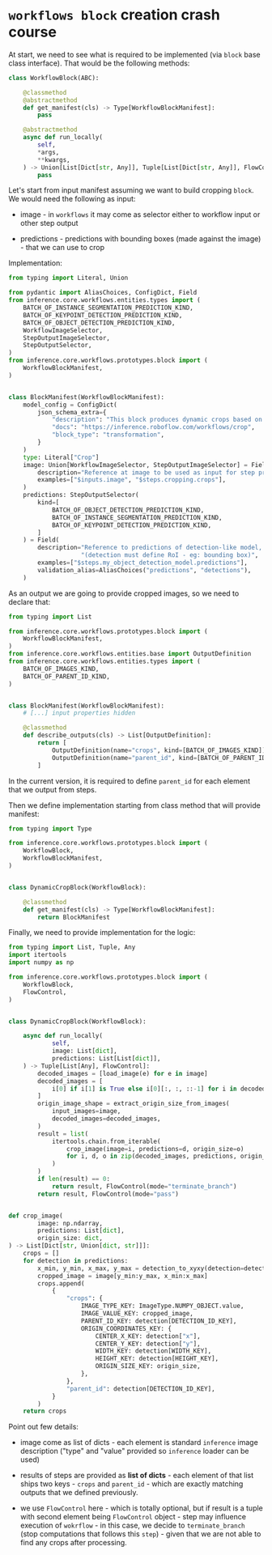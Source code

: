 # `workflows block` creation crash course

At start, we need to see what is required to be implemented (via `block` base class interface). That would
be the following methods:

```python
class WorkflowBlock(ABC):

    @classmethod
    @abstractmethod
    def get_manifest(cls) -> Type[WorkflowBlockManifest]:
        pass

    @abstractmethod
    async def run_locally(
        self,
        *args,
        **kwargs,
    ) -> Union[List[Dict[str, Any]], Tuple[List[Dict[str, Any]], FlowControl]]:
        pass
```

Let's start from input manifest assuming we want to build cropping `block`. We would need the following as
input:

- image - in `workflows` it may come as selector either to workflow input or other step output

- predictions - predictions with bounding boxes (made against the image) - that we can use to crop

Implementation:

```python
from typing import Literal, Union

from pydantic import AliasChoices, ConfigDict, Field
from inference.core.workflows.entities.types import (
    BATCH_OF_INSTANCE_SEGMENTATION_PREDICTION_KIND,
    BATCH_OF_KEYPOINT_DETECTION_PREDICTION_KIND,
    BATCH_OF_OBJECT_DETECTION_PREDICTION_KIND,
    WorkflowImageSelector,
    StepOutputImageSelector,
    StepOutputSelector,
)
from inference.core.workflows.prototypes.block import (
    WorkflowBlockManifest,
)


class BlockManifest(WorkflowBlockManifest):
    model_config = ConfigDict(
        json_schema_extra={
            "description": "This block produces dynamic crops based on detections from detections-based model.",
            "docs": "https://inference.roboflow.com/workflows/crop",
            "block_type": "transformation",
        }
    )
    type: Literal["Crop"]
    image: Union[WorkflowImageSelector, StepOutputImageSelector] = Field(
        description="Reference at image to be used as input for step processing",
        examples=["$inputs.image", "$steps.cropping.crops"],
    )
    predictions: StepOutputSelector(
        kind=[
            BATCH_OF_OBJECT_DETECTION_PREDICTION_KIND,
            BATCH_OF_INSTANCE_SEGMENTATION_PREDICTION_KIND,
            BATCH_OF_KEYPOINT_DETECTION_PREDICTION_KIND,
        ]
    ) = Field(
        description="Reference to predictions of detection-like model, that can be based of cropping "
                    "(detection must define RoI - eg: bounding box)",
        examples=["$steps.my_object_detection_model.predictions"],
        validation_alias=AliasChoices("predictions", "detections"),
    )
```

As an output we are going to provide cropped images, so we need to declare that:

```python
from typing import List

from inference.core.workflows.prototypes.block import (
    WorkflowBlockManifest,
)
from inference.core.workflows.entities.base import OutputDefinition
from inference.core.workflows.entities.types import (
    BATCH_OF_IMAGES_KIND,
    BATCH_OF_PARENT_ID_KIND,
)


class BlockManifest(WorkflowBlockManifest):
    # [...] input properties hidden

    @classmethod
    def describe_outputs(cls) -> List[OutputDefinition]:
        return [
            OutputDefinition(name="crops", kind=[BATCH_OF_IMAGES_KIND]),
            OutputDefinition(name="parent_id", kind=[BATCH_OF_PARENT_ID_KIND]),
        ]
```
In the current version, it is required to define `parent_id` for each element that we output from steps.

Then we define implementation starting from class method that will provide manifest:

```python
from typing import Type

from inference.core.workflows.prototypes.block import (
    WorkflowBlock,
    WorkflowBlockManifest,
)


class DynamicCropBlock(WorkflowBlock):

    @classmethod
    def get_manifest(cls) -> Type[WorkflowBlockManifest]:
        return BlockManifest
```

Finally, we need to provide implementation for the logic:

```python
from typing import List, Tuple, Any
import itertools
import numpy as np

from inference.core.workflows.prototypes.block import (
    WorkflowBlock,
    FlowControl,
)


class DynamicCropBlock(WorkflowBlock):

    async def run_locally(
            self,
            image: List[dict],
            predictions: List[List[dict]],
    ) -> Tuple[List[Any], FlowControl]:
        decoded_images = [load_image(e) for e in image]
        decoded_images = [
            i[0] if i[1] is True else i[0][:, :, ::-1] for i in decoded_images
        ]
        origin_image_shape = extract_origin_size_from_images(
            input_images=image,
            decoded_images=decoded_images,
        )
        result = list(
            itertools.chain.from_iterable(
                crop_image(image=i, predictions=d, origin_size=o)
                for i, d, o in zip(decoded_images, predictions, origin_image_shape)
            )
        )
        if len(result) == 0:
            return result, FlowControl(mode="terminate_branch")
        return result, FlowControl(mode="pass")


def crop_image(
        image: np.ndarray,
        predictions: List[dict],
        origin_size: dict,
) -> List[Dict[str, Union[dict, str]]]:
    crops = []
    for detection in predictions:
        x_min, y_min, x_max, y_max = detection_to_xyxy(detection=detection)
        cropped_image = image[y_min:y_max, x_min:x_max]
        crops.append(
            {
                "crops": {
                    IMAGE_TYPE_KEY: ImageType.NUMPY_OBJECT.value,
                    IMAGE_VALUE_KEY: cropped_image,
                    PARENT_ID_KEY: detection[DETECTION_ID_KEY],
                    ORIGIN_COORDINATES_KEY: {
                        CENTER_X_KEY: detection["x"],
                        CENTER_Y_KEY: detection["y"],
                        WIDTH_KEY: detection[WIDTH_KEY],
                        HEIGHT_KEY: detection[HEIGHT_KEY],
                        ORIGIN_SIZE_KEY: origin_size,
                    },
                },
                "parent_id": detection[DETECTION_ID_KEY],
            }
        )
    return crops
```

Point out few details:
- image come as list of dicts - each element is standard `inference` image description ("type" and "value" provided
so `inference` loader can be used)

- results of steps are provided as **list of dicts** - each element of that list ships two keys - `crops` 
and `parent_id` - which are exactly matching outputs that we defined previously.

- we use `FlowControl` here - which is totally optional, but if result is a tuple with second element being
`FlowControl` object - step may influence execution of `wokrflow` - in this case, we decide to `terminate_branch`
(stop computations that follows this `step`) - given that we are not able to find any crops after processing.